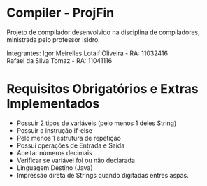 # Compiler - ProjFin

Projeto de compilador desenvolvido na disciplina de compiladores, ministrada pelo professor Isidro.

Integrantes:
Igor Meirelles Lotaif Oliveira - RA: 11032416 <br>
Rafael da Silva Tomaz - RA: 11041116

# Requisitos Obrigatórios e Extras Implementados

* Possuir 2 tipos de variáveis (pelo menos 1 deles String)
* Possuir a instrução if-else
* Pelo menos 1 estrutura de repetição
* Possui operações de Entrada e Saída
* Aceitar números decimais
* Verificar se variável foi ou não declarada
* Linguagem Destino (Java)
* Impressão direta de Strings quando digitadas entres aspas.
